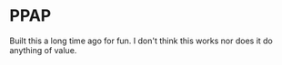 # PPAP

Built this a long time ago for fun. I don't think this works nor does it do anything of value.
